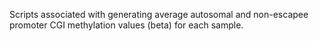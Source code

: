 Scripts associated with generating average autosomal and non-escapee promoter CGI methylation values (beta) for each sample.
